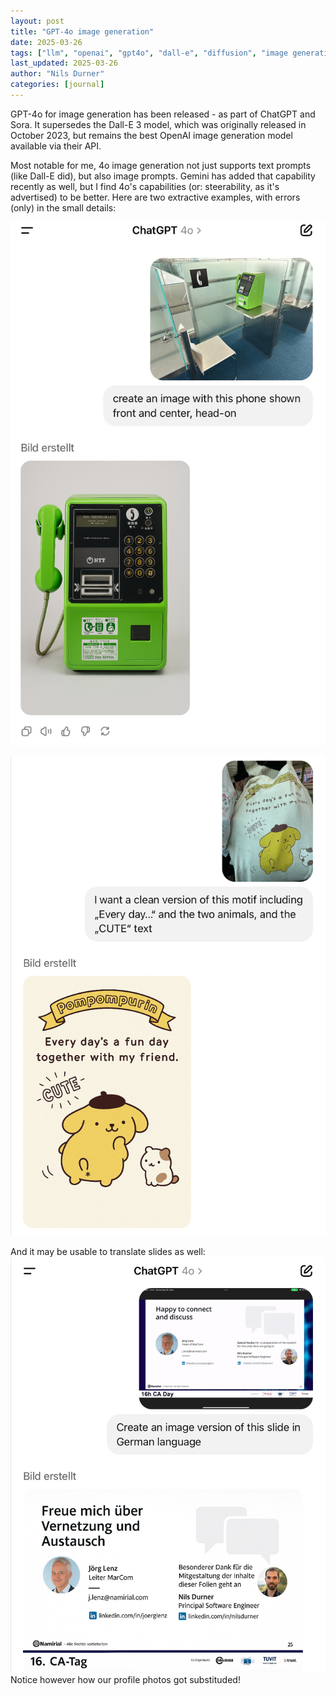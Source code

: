 ```yaml
---
layout: post
title: "GPT-4o image generation"
date: 2025-03-26
tags: ["llm", "openai", "gpt4o", "dall-e", "diffusion", "image generation"]
last_updated: 2025-03-26
author: "Nils Durner"
categories: [journal]
---
```


GPT-4o for image generation has been released - as part of ChatGPT and Sora. It supersedes the Dall-E 3 model, which was originally released in October 2023, but remains the best OpenAI image generation model available via their API.

Most notable for me, 4o image generation not just supports text prompts (like Dall-E did), but also image prompts. Gemini has added that capability recently as well, but I find 4o's capabilities (or: steerability, as it's advertised) to be better. Here are two extractive examples, with errors (only) in the small details:

![Extracting a product from a scene, rotating it](assets/img/gpt-4o-image_gen-extract-1.jpg)

![Extracting a motif from a backpack](assets/img/gpt-4o-image_gen-extract-2.jpg)

And it may be usable to translate slides as well:  
![EN -> DE slide translation](assets/img/gpt-4o-image_gen-slide-translation.jpg)  
Notice however how our profile photos got substituded!